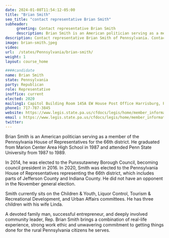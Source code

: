 ```yaml
---
date: 2024-01-08T11:54:12-05:00
title: "Brian Smith"
seo_title: "contact representative Brian Smith"
subheader:
     greeting: Contact representative Brian Smith
     description: Brian Smith is an American politician serving as a member of the Pennsylvania House of Representatives for the 66th district. He graduated from Marion Center Area High School in 1987 and attended Penn State University from 1987 to 1989.
description: Contact representative Brian Smith of Pennsylvania. Contact information for Brian Smith includes email address, phone number, and mailing address.
image: brian-smith.jpeg
video:
url:  /states/Pennsylvania/brian-smith/
weight: 1
layout: course_home

####candidate
name: Brian Smith
state: Pennsylvania
party: Republican
role: Representative
inoffice: current
elected: 2020
mailing1: Capitol Building Room 145A EW House Post Office Harrisburg, PA 17120
phone1: 717-787-3845
website: https://www.legis.state.pa.us/cfdocs/legis/home/member_information/House_bio.cfm?id=1902/
email : https://www.legis.state.pa.us/cfdocs/legis/home/member_information/House_bio.cfm?id=1902/
twitter:
---
```


Brian Smith is an American politician serving as a member of the Pennsylvania House of Representatives for the 66th district. He graduated from Marion Center Area High School in 1987 and attended Penn State University from 1987 to 1989.

In 2014, he was elected to the Punxsutawney Borough Council, becoming council president in 2016. In 2020, Smith was elected to the Pennsylvania House of Representatives representing the 66th district, which includes parts of Jefferson County and Indiana County. He did not have an opponent in the November general election.

Smith currently sits on the Children & Youth, Liquor Control, Tourism & Recreational Development, and Urban Affairs committees. He has three children with his wife Linda.

A devoted family man, successful entrepreneur, and deeply involved community leader, Rep. Brian Smith brings a combination of real-life experience, strong work ethic and unwavering commitment to getting things done for the rural Pennsylvania citizens he serves.
